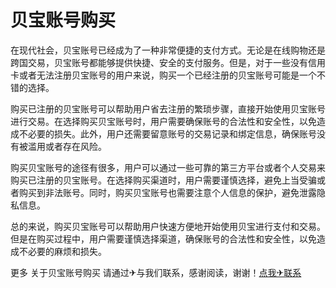 # 贝宝账号购买

在现代社会，贝宝账号已经成为了一种非常便捷的支付方式。无论是在线购物还是跨国交易，贝宝账号都能够提供快捷、安全的支付服务。但是，对于一些没有信用卡或者无法注册贝宝账号的用户来说，购买一个已经注册的贝宝账号可能是一个不错的选择。

购买已注册的贝宝账号可以帮助用户省去注册的繁琐步骤，直接开始使用贝宝账号进行交易。在选择购买贝宝账号时，用户需要确保账号的合法性和安全性，以免造成不必要的损失。此外，用户还需要留意账号的交易记录和绑定信息，确保账号没有被滥用或者存在风险。

购买贝宝账号的途径有很多，用户可以通过一些可靠的第三方平台或者个人交易来购买已注册的贝宝账号。在选择购买渠道时，用户需要谨慎选择，避免上当受骗或者购买到非法账号。同时，购买贝宝账号也需要注意个人信息的保护，避免泄露隐私信息。

总的来说，购买贝宝账号可以帮助用户快速方便地开始使用贝宝进行支付和交易。但是在购买过程中，用户需要谨慎选择渠道，确保账号的合法性和安全性，以免造成不必要的麻烦和损失。

更多 关于贝宝账号购买 请通过✈与我们联系，感谢阅读，谢谢！[点我✈联系](https://w.k02.cc)